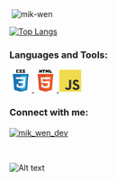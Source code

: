 <p>&nbsp;<img align="center" src="https://github-readme-stats.vercel.app/api?username=mik-wen&show_icons=true&theme=dracula&title_color=fee38d&text_color=e0e0e0&bg_color=282828&locale=en" alt="mik-wen" /></p>

[![Top Langs](https://github-readme-stats.vercel.app/api/top-langs/?username=mik-wen)](https://github.com/anuraghazra/github-readme-stats)

<h3 align="left">Languages and Tools:</h3>
<p align="left"> <a href="https://www.w3schools.com/css/" target="_blank" rel="noreferrer"> <img src="https://raw.githubusercontent.com/devicons/devicon/master/icons/css3/css3-original-wordmark.svg" alt="css3" width="40" height="40"/> </a> <a href="https://www.w3.org/html/" target="_blank" rel="noreferrer"> <img src="https://raw.githubusercontent.com/devicons/devicon/master/icons/html5/html5-original-wordmark.svg" alt="html5" width="40" height="40"/> </a> <a href="https://developer.mozilla.org/en-US/docs/Web/JavaScript" target="_blank" rel="noreferrer"> <img src="https://raw.githubusercontent.com/devicons/devicon/master/icons/javascript/javascript-original.svg" alt="javascript" width="40" height="40"/> </a> </p>

<h3 align="left">Connect with me:</h3>
<p align="left">
<a href="https://instagram.com/mik_wen_dev" target="blank"><img align="center" src="https://raw.githubusercontent.com/rahuldkjain/github-profile-readme-generator/master/src/images/icons/Social/instagram.svg" alt="mik_wen_dev" height="30" width="30" /></a>
</p>
<br>

![Alt text](https://spotify-recently-played-readme.vercel.app/api?user=mikebasket10)
